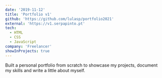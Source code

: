 ```yaml
---
date: '2019-11-12'
title: 'Portfolio v1'
github: 'https://github.com/lulasp/portfolio2021'
external: 'https://v1.serpapinto.pt'
tech:
  - HTML
  - CSS
  - JavaScript
company: 'Freelancer'
showInProjects: true
---
```


Built a personal portfolio from scratch to showcase my projects, document my skills and write a little about myself.
